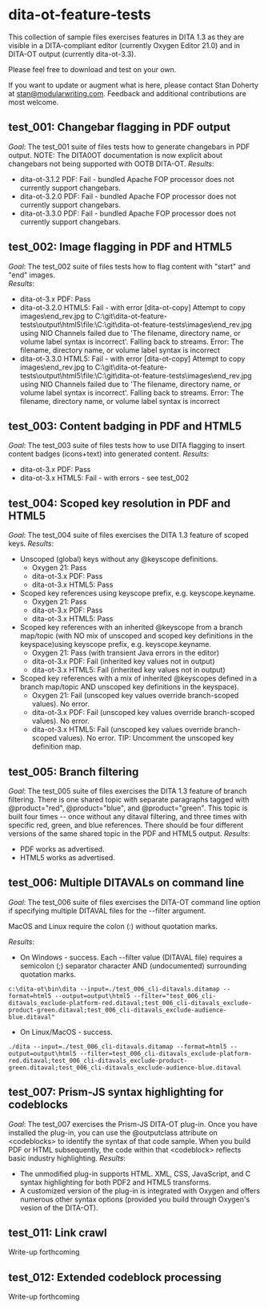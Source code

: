 # dita-ot-feature-tests
This collection of sample files exercises features in DITA 1.3 as they are visible in a DITA-compliant editor (currently Oxygen Editor 21.0) and in DITA-OT output (currently dita-ot-3.3). 

Please feel free to download and test on your own.

If you want to update or augment what is here, please contact Stan Doherty at stan@modularwriting.com. Feedback and additional contributions are most welcome. 

## test_001: Changebar flagging in PDF output
*Goal*: The test_001 suite of files tests how to generate changebars in PDF output. NOTE: The DITA0OT documentation is now explicit about changebars not being supported with OOTB DITA-OT.
*Results*: 
 * dita-ot-3.1.2 PDF: Fail - bundled Apache FOP processor does not currently support changebars.
 * dita-ot-3.2.0 PDF: Fail - bundled Apache FOP processor does not currently support changebars.
 * dita-ot-3.3.0 PDF: Fail - bundled Apache FOP processor does not currently support changebars.

## test_002: Image flagging in PDF and HTML5
*Goal*: The test_002 suite of files tests how to flag content with "start" and "end" images.  
*Results*:
 * dita-ot-3.x PDF: Pass
 * dita-ot-3.2.0 HTML5: Fail - with error
   [dita-ot-copy] Attempt to copy images\end_rev.jpg to 
   C:\git\dita-ot-feature-tests\output\html5\file:\C:\git\dita-ot-feature-tests\images\end_rev.jpg 
   using NIO Channels failed due to 'The filename, directory name, or volume label syntax is incorrect'.
   Falling back to streams.
   Error: The filename, directory name, or volume label syntax is incorrect
 * dita-ot-3.3.0 HTML5: Fail - with error
   [dita-ot-copy] Attempt to copy images\end_rev.jpg to C:\git\dita-ot-feature-tests\output\html5\file:\C:\git\dita-ot-feature-tests\images\end_rev.jpg using NIO Channels failed due to 'The filename, directory name, or volume label syntax is incorrect'.  Falling back to streams.
   Error: The filename, directory name, or volume label syntax is incorrect

## test_003: Content badging in PDF and HTML5
*Goal*: The test_003 suite of files tests how to use DITA flagging to insert content badges (icons+text) into generated content. 
*Results*: 
 * dita-ot-3.x PDF: Pass
 * dita-ot-3.x HTML5: Fail - with errors - see test_002
 

## test_004: Scoped key resolution in PDF and HTML5
*Goal*: The test_004 suite of files exercises the DITA 1.3 feature of scoped keys. 
*Results*: 
 * Unscoped (global) keys without any @keyscope definitions. 
   * Oxygen 21: Pass
   * dita-ot-3.x PDF: Pass
   * dita-ot-3.x HTML5: Pass 
 * Scoped key references using keyscope prefix, e.g. keyscope.keyname. 
   * Oxygen 21: Pass
   * dita-ot-3.x PDF: Pass
   * dita-ot-3.x HTML5: Pass 
 * Scoped key references with an inherited @keyscope from a branch map/topic (with NO mix of unscoped and scoped key definitions in the keyspace)using keyscope prefix, e.g. keyscope.keyname. 
   * Oxygen 21: Pass (with transient Java errors in the editor)
   * dita-ot-3.x PDF: Fail (inherited key values not in output) 
   * dita-ot-3.x HTML5: Fail (inherited key values not in output) 
 * Scoped key references with a mix of inherited @keyscopes defined in a branch map/topic AND unscoped key definitions in the keyspace). 
   * Oxygen 21: Fail (unscoped key values override branch-scoped values). No error.
   * dita-ot-3.x PDF: Fail (unscoped key values override branch-scoped values). No error. 
   * dita-ot-3.x HTML5: Fail (unscoped key values override branch-scoped values). No error. 
   TIP: Uncomment the unscoped key definition map.

## test_005: Branch filtering
*Goal*: The test_005 suite of files exercises the DITA 1.3 feature of branch filtering. There is one shared topic with separate paragraphs tagged with @product="red", @product="blue", and @product="green". This topic is built four times -- once without any ditaval filtering, and three times with specific red, green, and blue <ditavalref> references. There should be four different versions of the same shared topic in the PDF and HTML5 output. 
*Results*:   
 * PDF works as advertised. 
 * HTML5 works as advertised. 
 
## test_006: Multiple DITAVALs on command line
*Goal*: The test_006 suite of files exercises the DITA-OT command line option if specifying multiple DITAVAL files for the --filter argument.



MacOS and Linux require the colon (:) without quotation marks. 

*Results*:   
 * On Windows - success. Each --filter value (DITAVAL file) requires a semicolon (;) separator character AND (undocumented) surrounding quotation marks.  

```c:\dita-ot\bin\dita --input=./test_006_cli-ditavals.ditamap --format=html5 --output=output\html5 --filter="test_006_cli-ditavals_exclude-platform-red.ditaval;test_006_cli-ditavals_exclude-product-green.ditaval;test_006_cli-ditavals_exclude-audience-blue.ditaval"```

 
 * On Linux/MacOS - success. 

```./dita --input=./test_006_cli-ditavals.ditamap --format=html5 --output=output\html5 --filter=test_006_cli-ditavals_exclude-platform-red.ditaval;test_006_cli-ditavals_exclude-product-green.ditaval;test_006_cli-ditavals_exclude-audience-blue.ditaval```


## test_007: Prism-JS syntax highlighting for codeblocks
*Goal*: The test_007 exercises the Prism-JS DITA-OT plug-in. Once you have installed the plug-in, you can use the @outputclass attribute on &lt;codeblocks> to identify the syntax of that code sample. When you build PDF or HTML subsequently, the code within that &lt;codeblock> reflects basic industry highlighting. 
*Results*:   
 * The unmodified plug-in supports HTML. XML, CSS, JavaScript, and C syntax highlighting for both PDF2 and HTML5 transforms. 
 * A customized version of the plug-in is integrated with Oxygen and offers numerous other syntax options (provided you build through Oxygen's vesion of the DITA-OT). 
 
## test_011: Link crawl
Write-up forthcoming

## test_012: Extended codeblock processing
Write-up forthcoming
